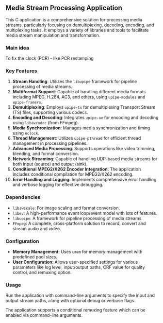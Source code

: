## Media Stream Processing Application

This C application is a comprehensive solution for processing media streams, particularly focusing on demultiplexing, decoding, encoding, and multiplexing tasks. It employs a variety of libraries and tools to facilitate media stream manipulation and transformation.

### Main idea 

To fix the clock (PCR) - like PCR restamping

### Key Features

1. **Stream Handling**: Utilizes the `libupipe` framework for pipeline processing of media streams.
2. **Multiformat Support**: Capable of handling different media formats including MPEG, H.264, AC3, and others, using `upipe-modules` and `upipe-framers`.
3. **Demultiplexing**: Employs `upipe-ts` for demultiplexing Transport Stream (TS) files, supporting various codecs.
4. **Encoding and Decoding**: Integrates `upipe-av` for encoding and decoding using `libavcodec` (from FFmpeg).
5. **Media Synchronization**: Manages media synchronization and timing using `uclock`.
6. **Thread Management**: Utilizes `upipe-pthread` for efficient thread management in processing pipelines.
7. **Advanced Media Processing**: Supports operations like video trimming, blending, and format conversion.
8. **Network Streaming**: Capable of handling UDP-based media streams for both input (source) and output (sink).
9. **Conditional MPEG2/X262 Encoder Integration**: The application includes conditional compilation for MPEG2/X262 encoding.
10. **Error Handling and Logging**: Implements comprehensive error handling and verbose logging for effective debugging.

### Dependencies

- `libswscale`: For image scaling and format conversion.
- `libev`: A high-performance event loop/event model with lots of features.
- `libupipe`: A framework for pipeline processing of media streams.
- `FFmpeg`: A complete, cross-platform solution to record, convert and stream audio and video.

### Configuration

- **Memory Management**: Uses `umem` for memory management with predefined pool sizes.
- **User Configuration**: Allows user-specified settings for various parameters like log level, input/output paths, CRF value for quality control, and remuxing option.

### Usage

Run the application with command-line arguments to specify the input and output stream paths, along with optional debug or verbose flags. 

The application supports a conditional remuxing feature which can be enabled via command-line arguments.

